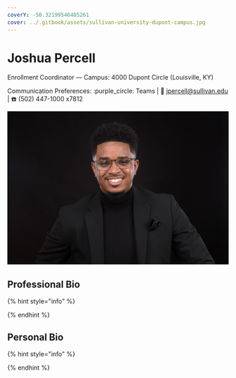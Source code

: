 ```yaml
---
coverY: -50.32199546485261
cover: ../.gitbook/assets/sullivan-university-dupont-campus.jpg
---
```


# Joshua Percell

Enrollment Coordinator — Campus: 4000 Dupont Circle (Louisville, KY)

Communication Preferences: :purple\_circle: Teams | :e-mail: jpercell@sullivan.edu | :telephone: (502) 447-1000 x7812

![](../.gitbook/assets/Josh.png)

## Professional Bio

{% hint style="info" %}

{% endhint %}

## Personal Bio

{% hint style="info" %}

{% endhint %}
